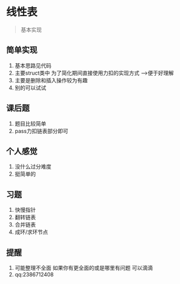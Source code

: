 # 线性表



> 基本实现

## 简单实现

1. 基本思路见代码
2. 主要struct类中 为了简化期间直接使用力扣的实现方式 -->便于好理解
3. 主要是删除和插入操作较为有趣
4. 别的可以试试

## 课后题

1. 题目比较简单
2. pass力扣链表部分即可

## 个人感觉

1. 没什么过分难度
2. 挺简单的

## 习题

1. 快慢指针
2. 翻转链表
3. 合并链表
4. 成环/求环节点

## 提醒

1. 可能整理不全面 如果你有更全面的或是哪里有问题 可以滴滴
2. qq:2386712408